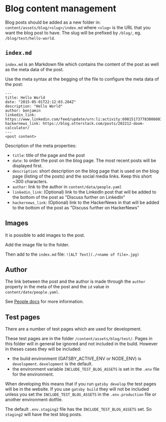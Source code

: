 # Blog content management

Blog posts should be added as a new folder in: `content/assets/blog/<slug>/index.md` where `<slug>` is the URL that you want the blog post to have. The slug will be prefixed by `/blog/`, eg. `/blog/test/hello-world`.

## `index.md`
`index.md` is an Markdown file which contains the content of the post as well as the meta data of the post.

Use the meta syntax at the begging of the file to configure the meta data of the post:
```
---
title: Hello World
date: "2015-05-01T22:12:03.284Z"
description: "Hello World"
author: benjamin
linkedin_link: https://www.linkedin.com/feed/update/urn:li:activity:6981517377830060032
hackernews_link: https://blog.otterstack.com/posts/202212-doom-calculator/
---
<post content>
```

Description of the meta properties:
- `title`: title of the page and the post
- `date`: to order the post on the blog page. The most recent posts will be displayed first.
- `description`: short description on the blog page that is used on the blog page (listing of the posts) and the social media links. Keep this short ~300 characters.
- `author`: link to the author in `content/data/people.yaml`
- `linkedin_link`: (Optional) link to the LinkedIn post that will be added to the bottom of the post as "Discuss further on LinkedIn"
- `hackernews_link`: (Optional) link to the HackerNews in that will be added to the bottom of the post as "Discuss further on HackerNews"

## Images
It is possible to add images to the post.

Add the image file to the folder.

Then add to the `index.md` file:
`![ALT Text](./<name of file>.jpg)`

## Author
The link between the post and the author is made through the `author` property in the meta of the post and the `id` value in `content/date/people.yaml`.

See [People docs](./people.md) for more information.

## Test pages
There are a number of test pages which are used for development.

These test pages are in the folder `/content/assets/blog/test/`. Pages in this folder will in general be ignored and not included in the build. However in theses cases they will be included:
- the build environment (GATSBY_ACTIVE_ENV or NODE_ENV) is `development`. `development` is the default.
- the environment variable `INCLUDE_TEST_BLOG_ASSETS` is set in the `.env` file for the environment.

When developing this means that if you run `gatsby develop` the test pages will be in the website. If you use `gatsby build` they will not be included unless you set the `INCLUDE_TEST_BLOG_ASSETS` in the `.env.production` file or another environment dotfile.

The default `.env.staging2` file has the `INCLUDE_TEST_BLOG_ASSETS` set. So `staging2` will have the test blog posts.
